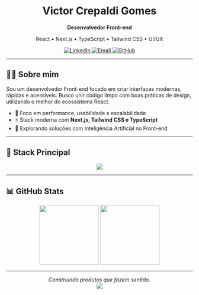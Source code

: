<h1 align="center">Victor Crepaldi Gomes</h1>

<p align="center">
  <b>Desenvolvedor Front-end</b>  
</p>

<p align="center">
  React • Next.js • TypeScript • Tailwind CSS • UI/UX
</p>

<p align="center">
  <a href="https://www.linkedin.com/in/victor-gomes-b067a3266/" target="_blank">
    <img src="https://img.shields.io/badge/LinkedIn-0A66C2?style=flat&logo=linkedin&logoColor=white" alt="LinkedIn"/>
  </a>
  <a href="mailto:victorcrepaldigomes@gmail.com">
    <img src="https://img.shields.io/badge/Email-D14836?style=flat&logo=gmail&logoColor=white" alt="Email"/>
  </a>
  <a href="https://github.com/VictorCrepaldiGomes" target="_blank">
    <img src="https://img.shields.io/badge/GitHub-333?style=flat&logo=github&logoColor=white" alt="GitHub"/>
  </a>
</p>

---

## 🧑‍💻 Sobre mim

Sou um desenvolvedor Front-end focado em criar interfaces modernas, rápidas e acessíveis. Busco unir código limpo com boas práticas de design, utilizando o melhor do ecossistema React.

- 🎯 Foco em performance, usabilidade e escalabilidade
- ⚡ Stack moderna com **Next.js, Tailwind CSS e TypeScript**
- 🧠 Explorando soluções com Inteligência Artificial no Front-end

---

## 🚀 Stack Principal

<div align="center">
  <img src="https://skillicons.dev/icons?i=ts,react,nextjs,tailwind,styledcomponents,git,github,vscode&theme=light" />
</div>

---

## 📊 GitHub Stats

<div align="center">
  <img height="160" src="https://github-readme-stats.vercel.app/api?username=VictorCrepaldiGomes&show_icons=true&hide=issues&theme=radical&count_private=true" />
  <img height="160" src="https://github-readme-streak-stats.herokuapp.com?user=VictorCrepaldiGomes&theme=radical" />
</div>

---

<p align="center">
  <i>Construindo produtos que fazem sentido.</i><br/>
  <img src="https://profile-counter.glitch.me/VictorCrepaldiGomes/count.svg" />
</p>
